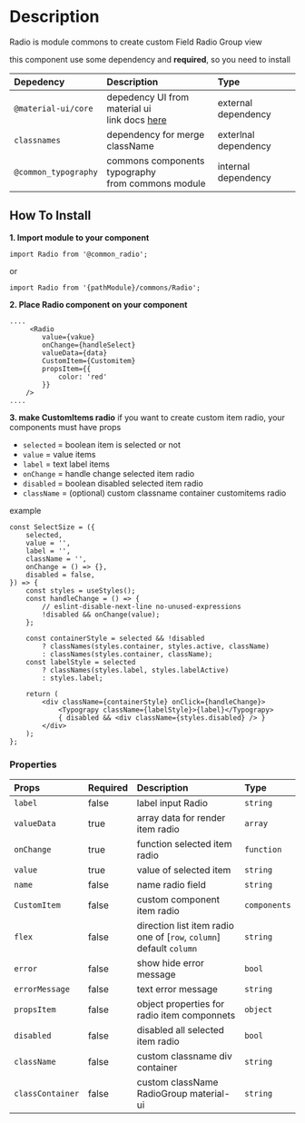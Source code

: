 # Description

Radio is module commons to create custom Field Radio Group view

this component use some dependency and **required**, so you need to install

| Depedency   | Description | Type |
| :---        | :---        |:---  |
| `@material-ui/core` | depedency UI from material ui <br/> link docs [here](https://material-ui.com/getting-started/installation/)| external dependency |
| `classnames`   | dependency for merge className | exterlnal dependency |
| `@common_typography` | commons components typography <br />from commons module | internal dependency |


## How To Install

**1. Import module to your component**
```node
import Radio from '@common_radio';
```

or

```node
import Radio from '{pathModule}/commons/Radio';
```

**2. Place Radio component on your component**

```node
....
     <Radio
        value={vakue}
        onChange={handleSelect}
        valueData={data}
        CustomItem={Customitem}
        propsItem={{
            color: 'red'
        }}
    />
....
```
**3. make CustomItems radio**
if you want to create custom item radio, your components must have props
- `selected` = boolean item is selected or not
- `value` = value items
- `label` = text label items
- `onChange` = handle change selected item radio
- `disabled` = boolean disabled selected item radio
- `className` = (optional) custom classname container customitems radio

example
```node 
const SelectSize = ({
    selected,
    value = '',
    label = '',
    className = '',
    onChange = () => {},
    disabled = false,
}) => {
    const styles = useStyles();
    const handleChange = () => {
        // eslint-disable-next-line no-unused-expressions
        !disabled && onChange(value);
    };

    const containerStyle = selected && !disabled
        ? classNames(styles.container, styles.active, className)
        : classNames(styles.container, className);
    const labelStyle = selected
        ? classNames(styles.label, styles.labelActive)
        : styles.label;

    return (
        <div className={containerStyle} onClick={handleChange}>
            <Typograpy className={labelStyle}>{label}</Typograpy>
            { disabled && <div className={styles.disabled} /> }
        </div>
    );
};
```

### Properties
| Props       | Required | Description | Type |
| :---        | :---     | :---        |:---  |
| `label`       | false    | label input Radio | `string`|
| `valueData`       | true    | array data for render item radio | `array`|
| `onChange`       | true    | function selected item radio | `function`|
| `value`       | true    | value of selected item | `string`|
| `name`       | false    | name radio field | `string`|
| `CustomItem`       | false    | custom component item radio | `components`|
| `flex`       | false    | direction list item radio one of [`row`, `column`] default `column` | `string`|
| `error`       | false    | show hide error message | `bool`|
| `errorMessage`       | false    | text error message| `string`|
| `propsItem`       | false    | object properties for radio item componnets | `object`|
| `disabled`       | false    | disabled all selected item radio | `bool`|
| `className`       | false    | custom classname div container | `string`|
| `classContainer`       | false    | custom className RadioGroup material-ui | `string`|